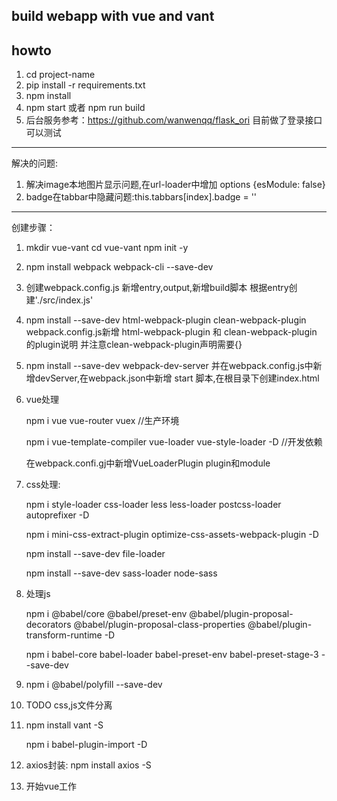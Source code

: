 
build webapp with vue and vant
---
howto
---
1. cd project-name 
2. pip install -r requirements.txt
3. npm install 
4. npm start 或者 npm run build
5. 后台服务参考：https://github.com/wanwenqq/flask_ori   目前做了登录接口可以测试

-------
解决的问题:
1. 解决image本地图片显示问题,在url-loader中增加  options {esModule: false}
2. badge在tabbar中隐藏问题:this.tabbars[index].badge = ''

---

创建步骤：
1. mkdir vue-vant
    cd vue-vant
    npm init -y

2. npm install webpack webpack-cli --save-dev

3. 创建webpack.config.js 新增entry,output,新增build脚本 根据entry创建'./src/index.js'

4. npm install --save-dev html-webpack-plugin clean-webpack-plugin webpack.config.js新增 html-webpack-plugin 和 clean-webpack-plugin 的plugin说明 并注意clean-webpack-plugin声明需要{}

5. npm install --save-dev webpack-dev-server 并在webpack.config.js中新增devServer,在webpack.json中新增 start 脚本,在根目录下创建index.html

6. vue处理

    npm i vue vue-router vuex //生产环境 

    npm i vue-template-compiler vue-loader vue-style-loader -D //开发依赖

    在webpack.confi.gj中新增VueLoaderPlugin plugin和module

7. css处理:

    npm i style-loader css-loader less less-loader postcss-loader autoprefixer -D

    npm i mini-css-extract-plugin optimize-css-assets-webpack-plugin  -D

    npm install --save-dev file-loader

    npm install --save-dev sass-loader node-sass

8. 处理js

    npm i @babel/core @babel/preset-env @babel/plugin-proposal-decorators @babel/plugin-proposal-class-properties @babel/plugin-transform-runtime -D

    npm i babel-core babel-loader babel-preset-env babel-preset-stage-3 --save-dev

9. npm i @babel/polyfill --save-dev

10. TODO css,js文件分离

11. npm install vant -S 

    npm i babel-plugin-import -D

12. axios封装: npm install axios  -S

13. 开始vue工作